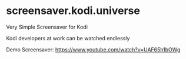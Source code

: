 # screensaver.kodi.universe
Very Simple Screensaver for Kodi

Kodi developers at work can be watched endlessly

Demo Screensaver: https://www.youtube.com/watch?v=UAF65h1bOWg

